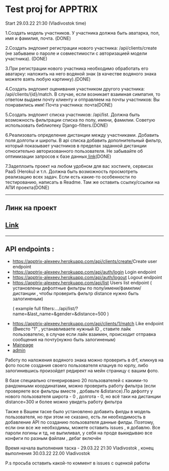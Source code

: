 <h1> Test proj for APPTRIX</h1>
<p>Start 29.03.22 21:30 (Vladivostok time)</p>

<p>1.Создать модель участников. У участника должна быть аватарка, пол, имя и фамилия, почта. (DONE)</p>
<p>2.Создать эндпоинт регистрации нового участника: /api/clients/create (не забываем о пароле и совместимости с авторизацией модели участника). (DONE)</p>
<p>3.При регистрации нового участника необходимо обработать его аватарку: наложить на него водяной знак (в качестве водяного знака можете взять любую картинку).(DONE)</p>
<p>4.Создать эндпоинт оценивания участником другого участника: /api/clients/{id}/match. В случае, если возникает взаимная симпатия, то ответом выдаем почту клиенту и отправляем на почты участников: Вы понравились имя! Почта участника: почта(DONE)</p>
<p>5.Создать эндпоинт списка участников: /api/list. Должна быть возможность фильтрации списка по полу, имени, фамилии. Советую использовать библиотеку Django-filters.(DONE)</p>
<p>6.Реализовать определение дистанции между участниками. Добавить поля долготы и широты. В api списка добавить дополнительный фильтр, который показывает участников в пределах заданной дистанции относительно авторизованного пользователя. Не забывайте об оптимизации запросов к базе данных<a href="https://en.wikipedia.org/wiki/Great-circle_distance"> link</a>(DONE)</p>
<p>7.Задеплоить проект на любом удобном для вас хостинге, сервисах PaaS (Heroku) и т.п. Должна быть возможность просмотреть реализацию всех задач. Если есть какие-то особенности по тестированию, написать в Readme. Там же оставить ссылку/ссылки на АПИ проекта(DONE)</p>
<hr>

<h2> Линк на проект <h2>
    <a href="https://apptrix-alexeev.herokuapp.com/">Link </a>
<hr>
<h2> API endpoints :</h2>
<ul>
    <li><a href='https://apptrix-alexeev.herokuapp.com/api/clients/create/'>https://apptrix-alexeev.herokuapp.com/api/clients/create/</a>Create user endpoint </li>
    <li><a href='https://apptrix-alexeev.herokuapp.com/api/auth/login'>https://apptrix-alexeev.herokuapp.com/api/auth/login</a> Login endpoint </li>
    <li><a href='https://apptrix-alexeev.herokuapp.com/api/auth/logout'>https://apptrix-alexeev.herokuapp.com/api/auth/logout</a> Logout endpoint </li>
    <li><a href='https://apptrix-alexeev.herokuapp.com/api/list'>https://apptrix-alexeev.herokuapp.com/api/list</a> Users list endpoint ( установлены дефолтные фильтры по полу/имени/фамилии/дистанции , чтобы проверить фильтр distance нужно быть залогиненым)<p>( example full filters:.../api/list/?name=&last_name=&gender=&distance=500 )</p> </li>
    <li><a href='https://apptrix-alexeev.herokuapp.com/api/clients/1/match'>https://apptrix-alexeev.herokuapp.com/api/clients/1/match</a> Like endpoint (Вместо "1" , устанавливаете нужный ID , ставите лайк пользователю, в случае если лайк взаимен, происходит отправка сообщения на почту(нужно быть залогиненым) </li>
    <li><a href='https://apptrix-alexeev.herokuapp.com'>Mainpage</a></li>
    <li><a href='https://apptrix-alexeev.herokuapp.com/admin'>admin</a></li>
</ul>
<p> Работу по наложения водяного знака можно проверить в drf, кликнув на фото после создания своего пользователя клацнув по юрлу, либо залогинившись произойдет редирект на мейн страницу с вашим фото. </p>
<p> В базе специально сгенерировано 20 пользователей с какими-то рандомными координатами, можно проверить работу фильтра (если проверяете все фильтры вместе , добавьте &distance).По дефолту у нового пользователя широта - 0 , долгота - 0, но всё таки на дистанции distance=300 и более можно увидеть работу фильтра</p>
<p> Также в Вашем таске было установлено добавить филды в модель пользователя, но при этом не сказано, есть ли необходимость в добавление API по созданию пользователя данные филды. Поэтому, если они все же необходимы, можете оставить issues , я добавлю. Все пароли логины и тд, не выпиливал, у себя на проде выкидываю все конфиги по разным файлам , дебаг включён</p>
<p> Время начала выполнения таска - 29.03.22 21:30 Vladivostok , конец выполнения 30.03.22 22.00 Vladivostok</p>
<p> P.s просьба оставить какой-то коммент в issues с оценкой работы </p>
